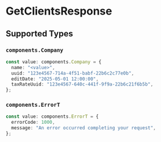 # GetClientsResponse


## Supported Types

### `components.Company`

```typescript
const value: components.Company = {
  name: "<value>",
  uuid: "123e4567-714a-4f51-babf-22b6c2c77e0b",
  editDate: "2025-05-01 12:00:00",
  taxRateUuid: "123e4567-640c-441f-9f9a-22b6c21f6b5b",
};
```

### `components.ErrorT`

```typescript
const value: components.ErrorT = {
  errorCode: 1000,
  message: "An error occurred completing your request",
};
```

